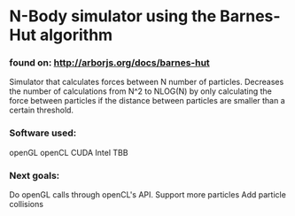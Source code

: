 # N-Body simulator using the Barnes-Hut algorithm 
### found on: http://arborjs.org/docs/barnes-hut

Simulator that calculates forces between N number of particles. Decreases the number of calculations from N^2 to NLOG(N) by only calculating the force between particles if the distance between particles are smaller than a certain threshold. 

### Software used:
openGL
openCL
CUDA
Intel TBB

### Next goals:
Do openGL calls through openCL's API. 
Support more particles
Add particle collisions
